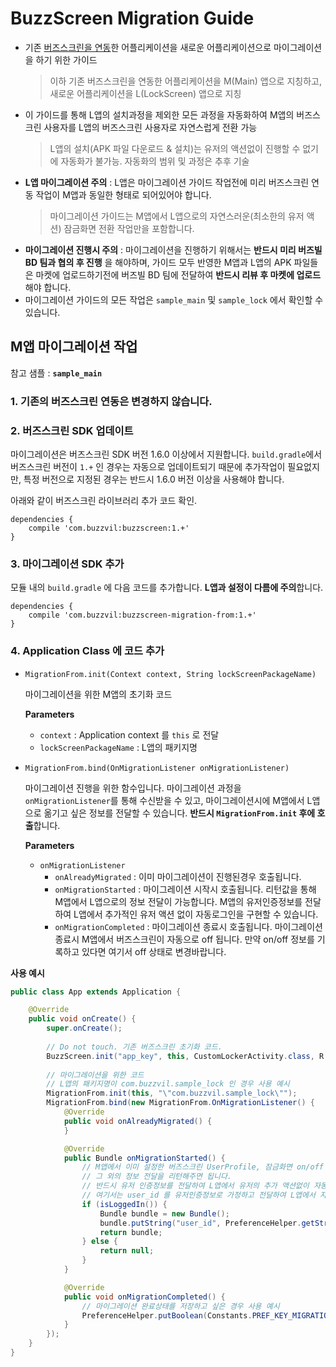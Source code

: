 # BuzzScreen Migration Guide
- 기존 [버즈스크린을 연동](https://github.com/Buzzvil/buzzscreen-sdk-publisher)한 어플리케이션을 새로운 어플리케이션으로 마이그레이션을 하기 위한 가이드
    > 이하 기존 버즈스크린을 연동한 어플리케이션을 M(Main) 앱으로 지칭하고, 새로운 어플리케이션을 L(LockScreen) 앱으로 지칭
- 이 가이드를 통해 L앱의 설치과정을 제외한 모든 과정을 자동화하여 M앱의 버즈스크린 사용자를 L앱의 버즈스크린 사용자로 자연스럽게 전환 가능
    > L앱의 설치(APK 파일 다운로드 & 설치)는 유저의 액션없이 진행할 수 없기에 자동화가 불가능. 자동화의 범위 및 과정은 추후 기술
- **L앱 마이그레이션 주의** : L앱은 마이그레이션 가이드 작업전에 미리 버즈스크린 연동 작업이 M앱과 동일한 형태로 되어있어야 합니다. 
    > 마이그레이션 가이드는 M앱에서 L앱으로의 자연스러운(최소한의 유저 액션) 잠금화면 전환 작업만을 포함합니다.
- **마이그레이션 진행시 주의** : 마이그레이션을 진행하기 위해서는 **반드시 미리 버즈빌 BD 팀과 협의 후 진행** 을 해야하며, 가이드 모두 반영한 M앱과 L앱의 APK 파일들은 마켓에 업로드하기전에 버즈빌 BD 팀에 전달하여 **반드시 리뷰 후 마켓에 업로드**해야 합니다.
- 마이그레이션 가이드의 모든 작업은 `sample_main` 및 `sample_lock` 에서 확인할 수 있습니다.

## M앱 마이그레이션 작업
참고 샘플 : **`sample_main`**

### 1. 기존의 버즈스크린 연동은 변경하지 않습니다.

### 2. 버즈스크린 SDK 업데이트
마이그레이션은 버즈스크린 SDK 버전 1.6.0 이상에서 지원합니다. `build.gradle`에서 버즈스크린 버전이 `1.+` 인 경우는 자동으로 업데이트되기 때문에 추가작업이 필요없지만, 특정 버전으로 지정된 경우는 반드시 1.6.0 버전 이상을 사용해야 합니다.

아래와 같이 버즈스크린 라이브러리 추가 코드 확인.
```
dependencies {
    compile 'com.buzzvil:buzzscreen:1.+'
}

```

### 3. 마이그레이션 SDK 추가
모듈 내의 `build.gradle` 에 다음 코드를 추가합니다. **L앱과 설정이 다름에 주의**합니다.
    
```
dependencies {
    compile 'com.buzzvil:buzzscreen-migration-from:1.+'
}
```

### 4. Application Class 에 코드 추가
- `MigrationFrom.init(Context context, String lockScreenPackageName)`

    마이그레이션을 위한 M앱의 초기화 코드

    **Parameters**
    - `context` : Application context 를 `this` 로 전달
    -  `lockScreenPackageName` : L앱의 패키지명
    
- `MigrationFrom.bind(OnMigrationListener onMigrationListener)`

    마이그레이션 진행을 위한 함수입니다. 마이그레이션 과정을 `onMigrationListener`를 통해 수신받을 수 있고, 마이그레이션시에 M앱에서 L앱으로 옮기고 싶은 정보를 전달할 수 있습니다. **반드시 `MigrationFrom.init` 후에 호출**합니다. 

    **Parameters**
    - `onMigrationListener`
        - `onAlreadyMigrated` : 이미 마이그레이션이 진행된경우 호출됩니다.
        - `onMigrationStarted` : 마이그레이션 시작시 호출됩니다. 리턴값을 통해 M앱에서 L앱으로의 정보 전달이 가능합니다. M앱의 유저인증정보를 전달하여 L앱에서 추가적인 유저 액션 없이 자동로그인을 구현할 수 있습니다. 
        - `onMigrationCompleted` : 마이그레이션 종료시 호출됩니다. 마이그레이션 종료시 M앱에서 버즈스크린이 자동으로 off 됩니다. 만약 on/off 정보를 기록하고 있다면 여기서 off 상태로 변경바랍니다.  

**사용 예시**

```Java
public class App extends Application {

    @Override
    public void onCreate() {
        super.onCreate();
        
        // Do not touch. 기존 버즈스크린 초기화 코드.
        BuzzScreen.init("app_key", this, CustomLockerActivity.class, R.drawable.image_on_fail);
        
        // 마이그레이션을 위한 코드
        // L앱의 패키지명이 com.buzzvil.sample_lock 인 경우 사용 예시
        MigrationFrom.init(this, "\"com.buzzvil.sample_lock\"");
        MigrationFrom.bind(new MigrationFrom.OnMigrationListener() {
            @Override
            public void onAlreadyMigrated() {
            }

            @Override
            public Bundle onMigrationStarted() {
                // M앱에서 이미 설정한 버즈스크린 UserProfile, 잠금화면 on/off 정보는 자동으로 L앱으로 전달됩니다.
                // 그 외의 정보 전달을 리턴해주면 됩니다.
                // 반드시 유저 인증정보를 전달하여 L앱에서 유저의 추가 액션없이 자동 로그인이 되도록 구현바랍니다.
                // 여기서는 user_id 를 유저인증정보로 가정하고 전달하여 L앱에서 자동로그인을 구현하였습니다.
                if (isLoggedIn()) {
                    Bundle bundle = new Bundle();
                    bundle.putString("user_id", PreferenceHelper.getString(Constants.PREF_KEY_USER_ID, ""));
                    return bundle;
                } else {
                    return null;
                }
            }

            @Override
            public void onMigrationCompleted() {
                // 마이그레이션 완료상태를 저장하고 싶은 경우 사용 예시
                PreferenceHelper.putBoolean(Constants.PREF_KEY_MIGRATION_COMPLETED, true);
            }
        });
    }
}

```




